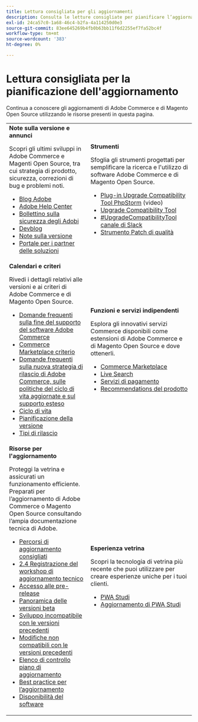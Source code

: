 ```yaml
---
title: Lettura consigliata per gli aggiornamenti
description: Consulta le letture consigliate per pianificare l’aggiornamento di Adobe Commerce.
exl-id: 24ca57c0-1a68-46c4-b2fa-4a114250d0e3
source-git-commit: 83ee645269b4fb0b63bb11f6d2255ef7fa52bc4f
workflow-type: tm+mt
source-wordcount: '383'
ht-degree: 0%

---
```


# Lettura consigliata per la pianificazione dell&#39;aggiornamento

Continua a conoscere gli aggiornamenti di Adobe Commerce e di Magento Open Source utilizzando le risorse presenti in questa pagina.

<table>
  <tbody>
    <tr>
      <td><strong>Note sulla versione e annunci</strong>
        <p>Scopri gli ultimi sviluppi in Adobe Commerce e Magenti Open Source, tra cui strategia di prodotto, sicurezza, correzioni di bug e problemi noti.</p>
          <ul>
            <li><a href="https://blog.adobe.com/">Blog Adobe</a></li>
            <li><a href="https://experienceleague.adobe.com/docs/commerce-knowledge-base/kb/overview.html">Adobe Help Center</a></li>
            <li><a href="https://helpx.adobe.com/security/security-bulletin.html">Bollettino sulla sicurezza degli Adobi</a></li>
            <li><a href="https://community.magento.com/t5/Magento-DevBlog/bg-p/devblog">Devblog</a></li>
            <li><a href="https://experienceleague.adobe.com/docs/commerce-operations/release/notes/overview.html">Note sulla versione</a></li>
            <li><a href="https://solutionpartners.adobe.com/solution-partners.html">Portale per i partner delle soluzioni</a></li>
          </ul>
        </td>
      <td><strong>Strumenti</strong>
        <p>Sfoglia gli strumenti progettati per semplificare la ricerca e l'utilizzo di software Adobe Commerce e di Magento Open Source.</p>
          <ul>
            <li><a href="https://experienceleague.adobe.com/docs/commerce-learn/tutorials/uct-phpstorm.html">Plug-in Upgrade Compatibility Tool PhpStorm</a> (video)</li>
            <li><a href="../upgrade-compatibility-tool/overview.md">Upgrade Compatibility Tool</a></li>
            <li><a href="https://magentocommeng.slack.com/archives/C019Y143U9F">#UpgradeCompatibilityTool canale di Slack</a></li>
            <li><a href="../../tools/quality-patches-tool/usage.md">Strumento Patch di qualità</a></li>
          </ul>
      </td>
    </tr>
    <tr>
      <td><strong>Calendari e criteri</strong>
        <p>Rivedi i dettagli relativi alle versioni e ai criteri di Adobe Commerce e di Magento Open Source.</p>
          <ul>
            <li><a href="https://experienceleague.adobe.com/docs/commerce-knowledge-base/kb/faq/adobe-commerce-eos-policy-faq.html">Domande frequenti sulla fine del supporto del software Adobe Commerce</a></li>
            <li><a href="https://marketplacesupport.magento.com/hc/en-us/articles/4413722432653">Commerce Marketplace criterio</a></li>
            <li><a href="https://experienceleague.adobe.com/docs/commerce-knowledge-base/kb/faq/adobe-commerce-release-strategy-lifecycle-policy.html">Domande frequenti sulla nuova strategia di rilascio di Adobe Commerce, sulle politiche del ciclo di vita aggiornate e sul supporto esteso</a></li>
            <li><a href="https://www.adobe.com/content/dam/cc/en/legal/terms/enterprise/pdfs/Adobe-Commerce-Software-Lifecycle-Policy.pdf">Ciclo di vita</a></li>
            <li><a href="../../release/schedule.md">Pianificazione della versione</a></li>
            <li><a href="../../release/versioning-policy.md">Tipi di rilascio</a></li>
          </ul>
        </td>
      <td><strong>Funzioni e servizi indipendenti</strong>
        <p>Esplora gli innovativi servizi Commerce disponibili come estensioni di Adobe Commerce e di Magento Open Source e dove ottenerli.</p>
          <ul>
            <li><a href="https://marketplace.magento.com/">Commerce Marketplace</a></li>
            <li><a href="https://marketplace.magento.com/magento-live-search.html">Live Search</a></li>
            <li><a href="https://marketplace.magento.com/magento-payment-services.html">Servizi di pagamento</a></li>
            <li><a href="https://marketplace.magento.com/magento-product-recommendations.html">Recommendations del prodotto</a></li>
          </ul>
      </td>
    </tr>
    <tr>
      <td><strong>Risorse per l'aggiornamento</strong>
        <p>Proteggi la vetrina e assicurati un funzionamento efficiente. Preparati per l’aggiornamento di Adobe Commerce o Magento Open Source consultando l’ampia documentazione tecnica di Adobe.</p>
          <ul>
            <li><a href="recommended-upgrade-paths.md">Percorsi di aggiornamento consigliati</a></li>
            <li><a href="https://experienceleague.adobe.com/docs/commerce-learn/tutorials/upgrade-workshop.html?lang=en">2.4 Registrazione del workshop di aggiornamento tecnico</a></li>
            <li><a href="https://experienceleague.adobe.com/docs/commerce-knowledge-base/kb/troubleshooting/miscellaneous/cannot-access-the-latest-magento-commerce-pre-release.html">Accesso alle pre-release</a></li>
            <li><a href="../../release/beta.md">Panoramica delle versioni beta</a></li>
            <li><a href="https://developer.adobe.com/commerce/contributor/guides/code-contributions/backward-compatibility-policy/">Sviluppo incompatibile con le versioni precedenti</a></li>
            <li><a href="https://developer.adobe.com/commerce/php/development/backward-incompatible-changes/highlights/">Modifiche non compatibili con le versioni precedenti</a></li>
            <li><a href="../../implementation-playbook/best-practices/maintenance/upgrade-checklist.md">Elenco di controllo piano di aggiornamento</a></li>
            <li><a href="../prepare/best-practices.md">Best practice per l’aggiornamento</a></li>
            <li><a href="../../release/product-availability.md">Disponibilità del software</a></li>
          </ul>
      </td>
      <td><strong>Esperienza vetrina</strong>
        <p>Scopri la tecnologia di vetrina più recente che puoi utilizzare per creare esperienze uniche per i tuoi clienti.</p>
          <ul>
            <li><a href="https://developer.adobe.com/commerce/pwa-studio/">PWA Studi</a></li>
            <li><a href="https://developer.adobe.com/commerce/pwa-studio/guides/upgrading-versions">Aggiornamento di PWA Studi</a></li>
          </ul>
      </td>
    </tr>
  </tbody>
</table>
